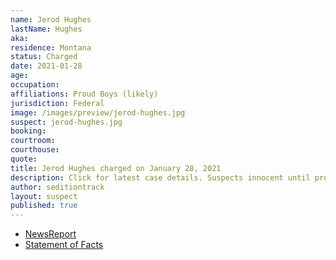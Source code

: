```yaml
---
name: Jerod Hughes
lastName: Hughes
aka:
residence: Montana
status: Charged
date: 2021-01-28
age:
occupation:
affiliations: Proud Boys (likely)
jurisdiction: Federal
image: /images/preview/jerod-hughes.jpg
suspect: jerod-hughes.jpg
booking:
courtroom:
courthouse:
quote:
title: Jerod Hughes charged on January 28, 2021
description: Click for latest case details. Suspects innocent until proven guilty.
author: seditiontrack
layout: suspect
published: true
---
```

- [NewsReport](https://www.thedailybeast.com/montana-brothers-who-accosted-lone-black-cop-eugene-goodman-during-capitol-riots-are-arrested)
- [Statement of Facts](https://www.justice.gov/opa/page/file/1364151/download)
